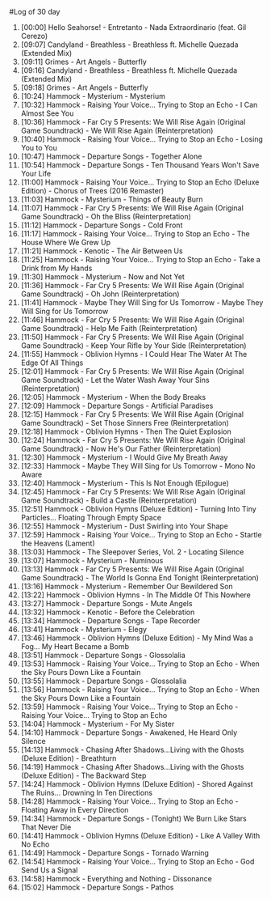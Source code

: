 #Log of 30 day

1. [00:00] Hello Seahorse! - Entretanto - Nada Extraordinario (feat. Gil Cerezo)
1. [09:07] Candyland - Breathless - Breathless ft. Michelle Quezada (Extended Mix)
1. [09:11] Grimes - Art Angels - Butterfly
1. [09:16] Candyland - Breathless - Breathless ft. Michelle Quezada (Extended Mix)
1. [09:18] Grimes - Art Angels - Butterfly
1. [10:24] Hammock - Mysterium - Mysterium
1. [10:32] Hammock - Raising Your Voice... Trying to Stop an Echo - I Can Almost See You
1. [10:36] Hammock - Far Cry 5 Presents: We Will Rise Again (Original Game Soundtrack) - We Will Rise Again (Reinterpretation)
1. [10:40] Hammock - Raising Your Voice... Trying to Stop an Echo - Losing You to You
1. [10:47] Hammock - Departure Songs - Together Alone
1. [10:54] Hammock - Departure Songs - Ten Thousand Years Won't Save Your Life
1. [11:00] Hammock - Raising Your Voice... Trying to Stop an Echo (Deluxe Edition) - Chorus of Trees (2016 Remaster)
1. [11:03] Hammock - Mysterium - Things of Beauty Burn
1. [11:07] Hammock - Far Cry 5 Presents: We Will Rise Again (Original Game Soundtrack) - Oh the Bliss (Reinterpretation)
1. [11:12] Hammock - Departure Songs - Cold Front
1. [11:17] Hammock - Raising Your Voice... Trying to Stop an Echo - The House Where We Grew Up
1. [11:21] Hammock - Kenotic - The Air Between Us
1. [11:25] Hammock - Raising Your Voice... Trying to Stop an Echo - Take a Drink from My Hands
1. [11:30] Hammock - Mysterium - Now and Not Yet
1. [11:36] Hammock - Far Cry 5 Presents: We Will Rise Again (Original Game Soundtrack) - Oh John (Reinterpretation)
1. [11:41] Hammock - Maybe They Will Sing for Us Tomorrow - Maybe They Will Sing for Us Tomorrow
1. [11:46] Hammock - Far Cry 5 Presents: We Will Rise Again (Original Game Soundtrack) - Help Me Faith (Reinterpretation)
1. [11:50] Hammock - Far Cry 5 Presents: We Will Rise Again (Original Game Soundtrack) - Keep Your Rifle by Your Side (Reinterpretation)
1. [11:55] Hammock - Oblivion Hymns - I Could Hear The Water At The Edge Of All Things
1. [12:01] Hammock - Far Cry 5 Presents: We Will Rise Again (Original Game Soundtrack) - Let the Water Wash Away Your Sins (Reinterpretation)
1. [12:05] Hammock - Mysterium - When the Body Breaks
1. [12:09] Hammock - Departure Songs - Artificial Paradises
1. [12:15] Hammock - Far Cry 5 Presents: We Will Rise Again (Original Game Soundtrack) - Set Those Sinners Free (Reinterpretation)
1. [12:18] Hammock - Oblivion Hymns - Then The Quiet Explosion
1. [12:24] Hammock - Far Cry 5 Presents: We Will Rise Again (Original Game Soundtrack) - Now He's Our Father (Reinterpretation)
1. [12:30] Hammock - Mysterium - I Would Give My Breath Away
1. [12:33] Hammock - Maybe They Will Sing for Us Tomorrow - Mono No Aware
1. [12:40] Hammock - Mysterium - This Is Not Enough (Epilogue)
1. [12:45] Hammock - Far Cry 5 Presents: We Will Rise Again (Original Game Soundtrack) - Build a Castle (Reinterpretation)
1. [12:51] Hammock - Oblivion Hymns (Deluxe Edition) - Turning Into Tiny Particles… Floating Through Empty Space
1. [12:55] Hammock - Mysterium - Dust Swirling into Your Shape
1. [12:59] Hammock - Raising Your Voice... Trying to Stop an Echo - Startle the Heavens (Lament)
1. [13:03] Hammock - The Sleepover Series, Vol. 2 - Locating Silence
1. [13:07] Hammock - Mysterium - Numinous
1. [13:13] Hammock - Far Cry 5 Presents: We Will Rise Again (Original Game Soundtrack) - The World Is Gonna End Tonight (Reinterpretation)
1. [13:16] Hammock - Mysterium - Remember Our Bewildered Son
1. [13:22] Hammock - Oblivion Hymns - In The Middle Of This Nowhere
1. [13:27] Hammock - Departure Songs - Mute Angels
1. [13:32] Hammock - Kenotic - Before the Celebration
1. [13:34] Hammock - Departure Songs - Tape Recorder
1. [13:41] Hammock - Mysterium - Elegy
1. [13:46] Hammock - Oblivion Hymns (Deluxe Edition) - My Mind Was a Fog… My Heart Became a Bomb
1. [13:51] Hammock - Departure Songs - Glossolalia
1. [13:53] Hammock - Raising Your Voice... Trying to Stop an Echo - When the Sky Pours Down Like a Fountain
1. [13:55] Hammock - Departure Songs - Glossolalia
1. [13:56] Hammock - Raising Your Voice... Trying to Stop an Echo - When the Sky Pours Down Like a Fountain
1. [13:59] Hammock - Raising Your Voice... Trying to Stop an Echo - Raising Your Voice... Trying to Stop an Echo
1. [14:04] Hammock - Mysterium - For My Sister
1. [14:10] Hammock - Departure Songs - Awakened, He Heard Only Silence
1. [14:13] Hammock - Chasing After Shadows...Living with the Ghosts (Deluxe Edition) - Breathturn
1. [14:19] Hammock - Chasing After Shadows...Living with the Ghosts (Deluxe Edition) - The Backward Step
1. [14:24] Hammock - Oblivion Hymns (Deluxe Edition) - Shored Against The Ruins… Drowning In Ten Directions
1. [14:28] Hammock - Raising Your Voice... Trying to Stop an Echo - Floating Away in Every Direction
1. [14:34] Hammock - Departure Songs - (Tonight) We Burn Like Stars That Never Die
1. [14:41] Hammock - Oblivion Hymns (Deluxe Edition) - Like A Valley With No Echo
1. [14:49] Hammock - Departure Songs - Tornado Warning
1. [14:54] Hammock - Raising Your Voice... Trying to Stop an Echo - God Send Us a Signal
1. [14:58] Hammock - Everything and Nothing - Dissonance
1. [15:02] Hammock - Departure Songs - Pathos
